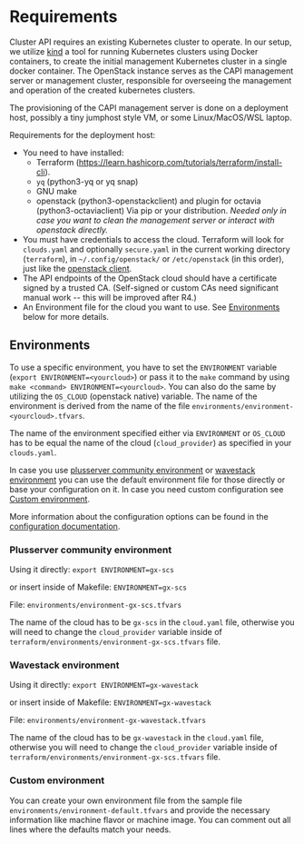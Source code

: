 # Requirements

Cluster API requires an existing Kubernetes cluster to operate. In our setup, we
utilize [kind](https://kind.sigs.k8s.io/) a tool for running Kubernetes clusters using Docker containers, to create
the initial management Kubernetes cluster in a single docker container. The OpenStack instance serves as the CAPI
management server or management cluster, responsible for overseeing the
management and operation of the created kubernetes clusters.

The provisioning of the CAPI management server is done on a deployment host, possibly a tiny jumphost style VM, or some
Linux/MacOS/WSL laptop.

Requirements for the deployment host:

- You need to have installed:
    - Terraform (<https://learn.hashicorp.com/tutorials/terraform/install-cli>).
    - `yq` (python3-yq or yq snap)
    - GNU make
    - openstack (python3-openstackclient) and plugin for octavia (python3-octaviaclient) Via pip or your distribution.
      *Needed only in case you want to clean the management server or interact with openstack directly.*
- You must have credentials to access the cloud. Terraform will look for `clouds.yaml` and optionally `secure.yaml` in
  the current working directory (`terraform`), in `~/.config/openstack/` or `/etc/openstack` (in this order), just like
  the [openstack client](https://docs.openstack.org/python-openstackclient/latest/configuration/index.html#clouds-yaml).
- The API endpoints of the OpenStack cloud should have a certificate signed by a trusted CA. (Self-signed or custom CAs
  need significant manual work -- this will be improved after R4.)
- An Environment file for the cloud you want to use. See [Environments](#environments) below for more details.

## Environments

To use a specific environment, you have to set the `ENVIRONMENT` variable (`export ENVIRONMENT=<yourcloud>`) or pass it
to the `make` command by using `make <command> ENVIRONMENT=<yourcloud>`.
You can also do the same by utilizing the `OS_CLOUD` (openstack native) variable.
The name of the environment is derived from the name of the file `environments/environment-<yourcloud>.tfvars`.

The name of the environment specified either via `ENVIRONMENT` or `OS_CLOUD` has to be equal the name of the
cloud (`cloud_provider`) as specified in your `clouds.yaml`.

In case you use [plusserver community environment](#plusserver-community-environment)
or [wavestack environment](#wavestack-environment) you can use the default environment file for
those directly or base your configuration on it. In case you need custom configuration
see [Custom environment](#custom-environment).

More information about the configuration options can be found in the [configuration documentation](configuration.md).

### Plusserver community environment

Using it directly:
`export ENVIRONMENT=gx-scs`

or insert inside of Makefile:
`ENVIRONMENT=gx-scs`

File: `environments/environment-gx-scs.tfvars`

The name of the cloud has to be `gx-scs` in the `cloud.yaml` file, otherwise you will need
to change the `cloud_provider` variable inside of `terraform/environments/environment-gx-scs.tfvars` file.

### Wavestack environment

Using it directly:
`export ENVIRONMENT=gx-wavestack`

or insert inside of Makefile:
`ENVIRONMENT=gx-wavestack`

File: `environments/environment-gx-wavestack.tfvars`

The name of the cloud has to be `gx-wavestack` in the `cloud.yaml` file, otherwise you will need
to change the `cloud_provider` variable inside of `terraform/environments/environment-gx-scs.tfvars` file.

### Custom environment

You can create your own environment file from the sample file `environments/environment-default.tfvars` and provide the
necessary information like machine flavor or machine image. You can comment out all lines where the defaults match your
needs.
